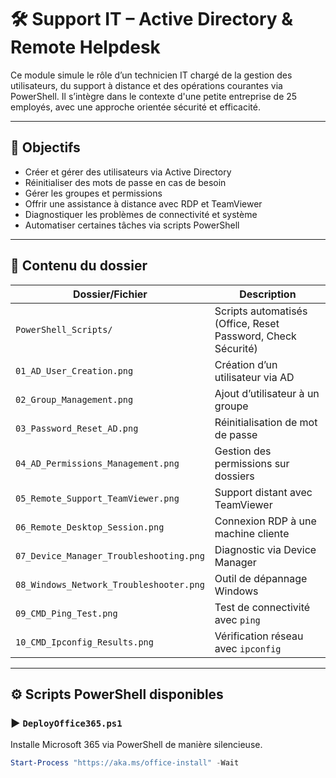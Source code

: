 # 🛠️ Support IT – Active Directory & Remote Helpdesk

Ce module simule le rôle d’un technicien IT chargé de la gestion des utilisateurs, du support à distance et des opérations courantes via PowerShell. Il s’intègre dans le contexte d'une petite entreprise de 25 employés, avec une approche orientée sécurité et efficacité.

---

## 📌 Objectifs

- Créer et gérer des utilisateurs via Active Directory
- Réinitialiser des mots de passe en cas de besoin
- Gérer les groupes et permissions
- Offrir une assistance à distance avec RDP et TeamViewer
- Diagnostiquer les problèmes de connectivité et système
- Automatiser certaines tâches via scripts PowerShell

---

## 📂 Contenu du dossier

| Dossier/Fichier                  | Description |
|----------------------------------|-------------|
| `PowerShell_Scripts/`            | Scripts automatisés (Office, Reset Password, Check Sécurité) |
| `01_AD_User_Creation.png`        | Création d’un utilisateur via AD |
| `02_Group_Management.png`        | Ajout d’utilisateur à un groupe |
| `03_Password_Reset_AD.png`       | Réinitialisation de mot de passe |
| `04_AD_Permissions_Management.png` | Gestion des permissions sur dossiers |
| `05_Remote_Support_TeamViewer.png` | Support distant avec TeamViewer |
| `06_Remote_Desktop_Session.png`  | Connexion RDP à une machine cliente |
| `07_Device_Manager_Troubleshooting.png` | Diagnostic via Device Manager |
| `08_Windows_Network_Troubleshooter.png` | Outil de dépannage Windows |
| `09_CMD_Ping_Test.png`           | Test de connectivité avec `ping` |
| `10_CMD_Ipconfig_Results.png`    | Vérification réseau avec `ipconfig` |

---

## ⚙️ Scripts PowerShell disponibles

### ▶️ `DeployOffice365.ps1`

Installe Microsoft 365 via PowerShell de manière silencieuse.

```powershell
Start-Process "https://aka.ms/office-install" -Wait
